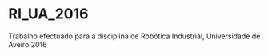 # RI_UA_2016
Trabalho efectuado para a disciplina de Robótica Industrial, Universidade de Aveiro 2016 

